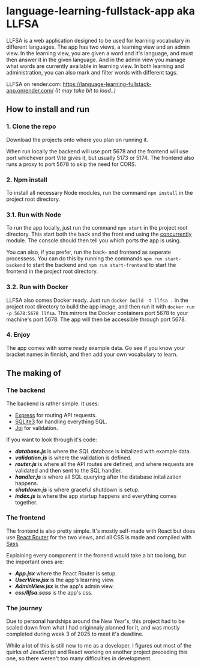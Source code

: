 # language-learning-fullstack-app aka LLFSA

LLFSA is a web application designed to be used for learning vocabulary in different languages. The app has two views, a learning view and an admin view. In the learning view, you are given a word and it's language, and must then answer it in the given language. And in the admin view you manage what words are currently available in learning view. In both learning and administration, you can also mark and filter words with different tags.

LLFSA on render.com: https://language-learning-fullstack-app.onrender.com/
_(It may take bit to load..)_

## How to install and run

### 1. Clone the repo

Download the projects onto where you plan on running it.

When run locally the backend will use port 5678 and the frontend will use port whichever port Vite gives it, but usually 5173 or 5174. The frontend also runs a proxy to port 5678 to skip the need for CORS.

### 2. Npm install

To install all necessary Node modules, run the command `npm install` in the project root directory.

### 3.1. Run with Node

To run the app locally, just run the command `npm start` in the project root directory. This start both the back and the front end using the [concurrently](https://www.npmjs.com/package/concurrently) module. The console should then tell you which ports the app is using.

You can also, if you prefer, run the back- and frontend as seperate processess. You can do this by running the commands `npm run start-backend` to start the backend and `npm run start-frontend` to start the frontend in the project root directory.

### 3.2. Run with Docker

LLFSA also comes Docker ready. Just run `docker build -t llfsa .` in the project root directory to build the app image, and then run it with `docker run -p 5678:5678 llfsa`. This mirrors the Docker containers port 5678 to your machine's port 5678. The app will then be accessible through port 5678.

### 4. Enjoy

The app comes with some ready example data. Go see if you know your bracket names in finnish, and then add your own vocabulary to learn.

## The making of

### The backend

The backend is rather simple. It uses:

- [Express](https://expressjs.com/) for routing API requests.
- [SQLite3](https://sqlite.org/) for handling everything SQL.
- [Joi](https://joi.dev/) for validation.

If you want to look through it's code:

- **_database.js_** is where the SQL database is initalized with example data.
- **_validation.js_** is where the validation is defined.
- **_router.js_** is where all the API routes are defined, and where requests are validated and then sent to the SQL handler.
- **_handler.js_** is where all SQL querying after the database initalization happens.
- **_shutdown.js_** is where graceful shutdown is setup.
- **_index.js_** is where the app startup happens and everything comes together.

### The frontend

The frontend is also pretty simple. It's mostly self-made with React but does use [React Router](https://reactrouter.com/) for the two views, and all CSS is made and compiled with [Sass](https://sass-lang.com/).

Explaining every component in the fronend would take a bit too long, but the important ones are:

- **_App.jsx_** where the React Router is setup.
- **_UserView.jsx_** is the app's learning view.
- **_AdminView.jsx_** is the app's admin view.
- **_css/llfsa.scss_** is the app's css.

### The journey

Due to personal hardships around the New Year's, this project had to be scaled down from what I had originnaly planned for it, and was mostly completed during week 3 of 2025 to meet it's deadline.

While a lot of this is still new to me as a developer, I figures out most of the quirks of JavaScript and React working on another project preceding this one, so there weren't too many difficulties in development.
